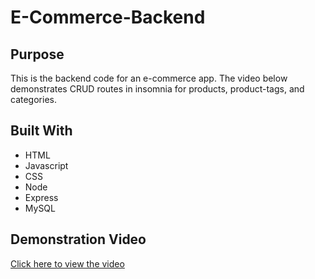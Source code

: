 # E-Commerce-Backend

## Purpose
This is the backend code for an e-commerce app. The video below demonstrates CRUD routes in insomnia for products, product-tags, and categories.

## Built With
* HTML
* Javascript
* CSS
* Node
* Express
* MySQL

## Demonstration Video
[Click here to view the video](https://drive.google.com/file/d/1VuIF_u4VGMi-ZJFvmp6ZZOS6bvd0rP_I/view)
